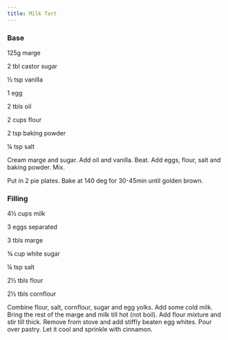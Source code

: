 ```yaml
---
title: Milk Tart
---
```


### Base

125g marge

2 tbl castor sugar

½ tsp vanilla

1 egg

2 tbls oil

2 cups flour

2 tsp baking powder

¼ tsp salt

Cream marge and sugar. Add oil and vanilla. Beat. Add eggs, flour, salt and baking powder. Mix.

Put in 2 pie plates. Bake at 140 deg for 30-45min until golden brown.


### Filling

4½ cups milk

3 eggs separated

3 tbls marge

¾ cup white sugar

¼ tsp salt

2½ tbls flour

2½ tbls cornflour

Combine flour, salt, cornflour, sugar and egg yolks.
Add some cold milk.
Bring the rest of the marge and milk till hot (not boil).
Add flour mixture and stir till thick.
Remove from stove and add stiffly beaten egg whites.
Pour over pastry.
Let it cool and sprinkle with cinnamon.
